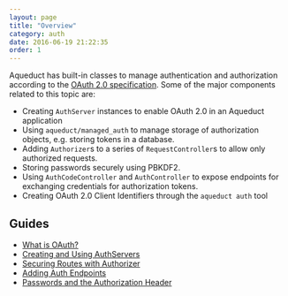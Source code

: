 ```yaml
---
layout: page
title: "Overview"
category: auth
date: 2016-06-19 21:22:35
order: 1
---
```


Aqueduct has built-in classes to manage authentication and authorization according to the [OAuth 2.0 specification](https://tools.ietf.org/html/rfc6749). Some of the major components related to this topic are:

- Creating `AuthServer` instances to enable OAuth 2.0 in an Aqueduct application
- Using `aqueduct/managed_auth` to manage storage of authorization objects, e.g. storing tokens in a database.
- Adding `Authorizer`s to a series of `RequestController`s to allow only authorized requests.
- Storing passwords securely using PBKDF2.
- Using `AuthCodeController` and `AuthController` to expose endpoints for exchanging credentials for authorization tokens.
- Creating OAuth 2.0 Client Identifiers through the `aqueduct auth` tool

## Guides

- [What is OAuth?](what_is_oauth.html)
- [Creating and Using AuthServers](server.html)
- [Securing Routes with Authorizer](authorizer.html)
- [Adding Auth Endpoints](controllers.html)
- [Passwords and the Authorization Header](password_request.html)
